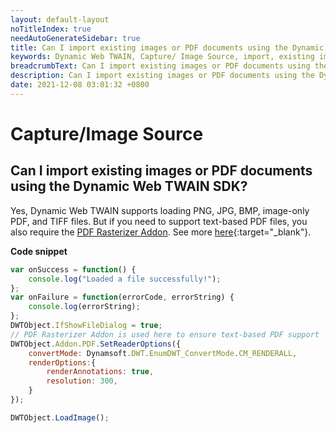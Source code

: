```yaml
---
layout: default-layout
noTitleIndex: true
needAutoGenerateSidebar: true
title: Can I import existing images or PDF documents using the Dynamic Web TWAIN SDK?
keywords: Dynamic Web TWAIN, Capture/ Image Source, import, existing images
breadcrumbText: Can I import existing images or PDF documents using the Dynamic Web TWAIN SDK?
description: Can I import existing images or PDF documents using the Dynamic Web TWAIN SDK?
date: 2021-12-08 03:01:32 +0800
---
```


# Capture/Image Source

## Can I import existing images or PDF documents using the Dynamic Web TWAIN SDK?

Yes, Dynamic Web TWAIN supports loading PNG, JPG, BMP, image-only PDF, and TIFF files. But if you need to support text-based PDF files, you also require the <a href="https://www.dynamsoft.com/web-twain/pdf-to-image-javascript/" target="_blank">PDF Rasterizer Addon</a>. See more [here](/_articles/indepth/features/pdf.md#input){:target="_blank"}.

**Code snippet**

```javascript
var onSuccess = function() {
    console.log("Loaded a file successfully!");
};
var onFailure = function(errorCode, errorString) {
    console.log(errorString);
};
DWTObject.IfShowFileDialog = true;
// PDF Rasterizer Addon is used here to ensure text-based PDF support
DWTObject.Addon.PDF.SetReaderOptions({
    convertMode: Dynamsoft.DWT.EnumDWT_ConvertMode.CM_RENDERALL,
    renderOptions:{
        renderAnnotations: true,
        resolution: 300,
    }
});

DWTObject.LoadImage();
```
